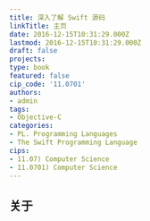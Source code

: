 ```yaml
---
title: 深入了解 Swift 源码
linkTitle: 主页
date: 2016-12-15T10:31:29.000Z
lastmod: 2016-12-15T10:31:29.000Z
draft: false
projects: 
type: book
featured: false
cip_code: '11.0701'
authors:
- admin
tags:
- Objective-C
categories:
- PL. Programming Languages
- The Swift Programming Language
cips:
- 11.07) Computer Science
- 11.0701) Computer Science
---
```


## 关于

